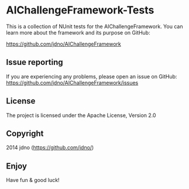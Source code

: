﻿# AIChallengeFramework-Tests

This is a collection of NUnit tests for the AIChallengeFramework. You can learn
more about the framework and its purpose on GitHub:

https://github.com/jdno/AIChallengeFramework

## Issue reporting

If you are experiencing any problems, please open an issue on GitHub:
https://github.com/jdno/AIChallengeFramework/issues

## License

The project is licensed under the Apache License, Version 2.0

## Copyright

2014 jdno (https://github.com/jdno/)

## Enjoy

Have fun & good luck!